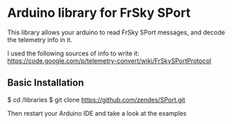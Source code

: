 Arduino library for FrSky SPort
===============================

This library allows your arduino to read FrSky SPort messages, and decode the telemetry info in it.

I used the following sources of info to write it:
https://code.google.com/p/telemetry-convert/wiki/FrSkySPortProtocol

Basic Installation
------------------
$ cd <arduino-sketchbook>/libraries
$ git clone https://github.com/zendes/SPort.git

Then restart your Arduino IDE and take a look at the examples
